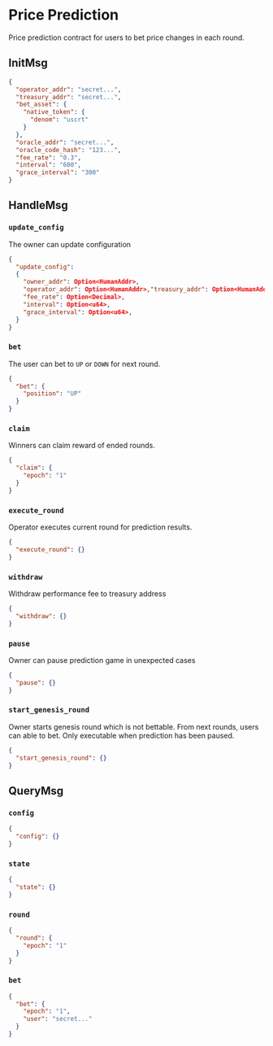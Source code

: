 # Price Prediction

Price prediction contract for users to bet price changes in each round.

## InitMsg

```json
{
  "operator_addr": "secret...",
  "treasury_addr": "secret...",
  "bet_asset": {
    "native_token": {
      "denom": "uscrt"
    }
  },
  "oracle_addr": "secret...",
  "oracle_code_hash": "123...",
  "fee_rate": "0.3",
  "interval": "600",
  "grace_interval": "300"
}
```

## HandleMsg

### `update_config`

The owner can update configuration

```json
{
  "update_config":
  {
    "owner_addr": Option<HumanAddr>,
    "operator_addr": Option<HumanAddr>,"treasury_addr": Option<HumanAddr>,"oracle_addr": Option<HumanAddr>,"oracle_code_hash": Option<String>,
    "fee_rate": Option<Decimal>,
    "interval": Option<u64>,
    "grace_interval": Option<u64>,
  }
}
```

### `bet`

The user can bet to `UP` or `DOWN` for next round.

```json
{
  "bet": {
    "position": "UP"
  }
}
```

### `claim`

Winners can claim reward of ended rounds.

```json
{
  "claim": {
    "epoch": "1"
  }
}
```

### `execute_round`

Operator executes current round for prediction results.

```json
{
  "execute_round": {}
}
```

### `withdraw`

Withdraw performance fee to treasury address

```json
{
  "withdraw": {}
}
```

### `pause`

Owner can pause prediction game in unexpected cases

```json
{
  "pause": {}
}
```

### `start_genesis_round`

Owner starts genesis round which is not bettable. From next rounds, users can able to bet. Only executable when prediction has been paused.

```json
{
  "start_genesis_round": {}
}
```

## QueryMsg

### `config`

```json
{
  "config": {}
}
```

### `state`

```json
{
  "state": {}
}
```

### `round`

```json
{
  "round": {
    "epoch": "1"
  }
}
```

### `bet`

```json
{
  "bet": {
    "epoch": "1",
    "user": "secret..."
  }
}
```
